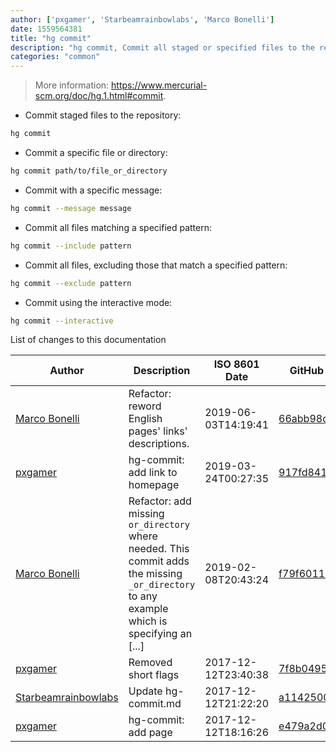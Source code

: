 ```yaml
---
author: ['pxgamer', 'Starbeamrainbowlabs', 'Marco Bonelli']
date: 1559564381
title: "hg commit"
description: "hg commit, Commit all staged or specified files to the repository."
categories: "common"
---
```

> More information: <https://www.mercurial-scm.org/doc/hg.1.html#commit>.

- Commit staged files to the repository:

```bash
hg commit
```

- Commit a specific file or directory:

```bash
hg commit path/to/file_or_directory
```

- Commit with a specific message:

```bash
hg commit --message message
```

- Commit all files matching a specified pattern:

```bash
hg commit --include pattern
```

- Commit all files, excluding those that match a specified pattern:

```bash
hg commit --exclude pattern
```

- Commit using the interactive mode:

```bash
hg commit --interactive
```
List of changes to this documentation


Author | Description | ISO 8601 Date | GitHub link
------|-----|-----|-----
[Marco Bonelli](mailto:marco@mebeim.net) | Refactor: reword English pages' links' descriptions. | 2019-06-03T14:19:41 | [66abb98ce935](https://github.com/tldr-pages/tldr/commit/66abb98ce935c0f4516bf30c4d6da72180d5a3ab)
[pxgamer](mailto:owzie123@gmail.com) | hg-commit: add link to homepage | 2019-03-24T00:27:35 | [917fd8414239](https://github.com/tldr-pages/tldr/commit/917fd841423997f7d38dd213b65c7667425027d0)
[Marco Bonelli](mailto:mb5.marcob@gmail.com) | Refactor: add missing `or_directory` where needed. This commit adds the missing `_or_directory` to any example which is specifying an [...] | 2019-02-08T20:43:24 | [f79f6011e0f2](https://github.com/tldr-pages/tldr/commit/f79f6011e0f298311848b5f38d66c309d4b92665)
[pxgamer](mailto:owzie123@gmail.com) | Removed short flags | 2017-12-12T23:40:38 | [7f8b0495b44f](https://github.com/tldr-pages/tldr/commit/7f8b0495b44f15b3067fcdf0154fce6784ed59a4)
[Starbeamrainbowlabs](mailto:sbrl@starbeamrainbowlabs.com) | Update hg-commit.md | 2017-12-12T21:22:20 | [a1142500285c](https://github.com/tldr-pages/tldr/commit/a1142500285cfd1b92fdea7121e43d92a5e3e743)
[pxgamer](mailto:owzie123@gmail.com) | hg-commit: add page | 2017-12-12T18:16:26 | [e479a2d01e38](https://github.com/tldr-pages/tldr/commit/e479a2d01e382312b74e4ba8df3c42b9e325ceca)

